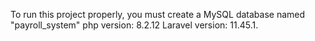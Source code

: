 To run this project properly, you must create a MySQL database named "payroll_system" php version: 8.2.12 Laravel version: 11.45.1.
